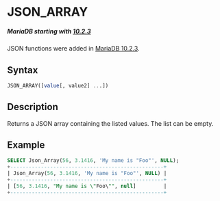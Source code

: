# JSON_ARRAY

##### MariaDB starting with [10.2.3](/kb/en/mariadb-1023-release-notes/)

JSON functions were added in [MariaDB 10.2.3](/kb/en/mariadb-1023-release-notes/).

## Syntax

```sql
JSON_ARRAY([value[, value2] ...])
```

## Description

Returns a JSON array containing the listed values. The list can be empty.

## Example

```sql
SELECT Json_Array(56, 3.1416, 'My name is "Foo"', NULL);
+--------------------------------------------------+
| Json_Array(56, 3.1416, 'My name is "Foo"', NULL) |
+--------------------------------------------------+
| [56, 3.1416, "My name is \"Foo\"", null]         |
+--------------------------------------------------+
```
